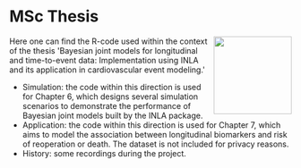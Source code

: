 # MSc Thesis

 <a href='https://github.com/lct19/MSc-Thesis/blob/main/History/UL-logo-color.jpg'><img src='UL-logo-color.jpg' align="right" height="139" /></a>


Here one can find the R-code used within the context of the thesis 'Bayesian joint models for longitudinal and time-to-event data: Implementation using INLA and its application in cardiovascular event modeling.'

* Simulation: the code within this direction is used for Chapter 6, which designs several simulation scenarios to demonstrate the performance of Bayesian joint models built by the INLA package.
* Application: the code within this direction is used for Chapter 7, which aims to model the association between longitudinal biomarkers and risk of reoperation or death. The dataset is not included for privacy reasons.
* History: some recordings during the project.

